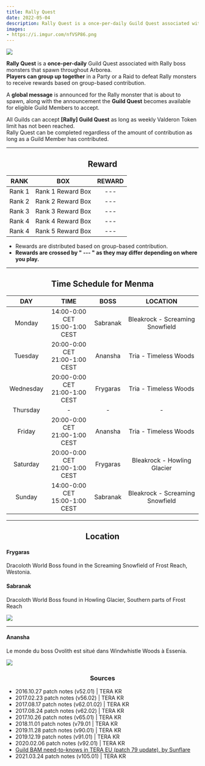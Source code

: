 ```yaml
---
title: Rally Quest
date: 2022-05-04
description: Rally Quest is a once-per-daily Guild Quest associated with Rally boss monsters that spawn throughout Arborea. Players can group up together in a Party or a Raid to defeat Rally monsters to receive rewards based on group-based contribution. 
images:
- https://i.imgur.com/nfVSP86.png         
---
```

![](https://i.imgur.com/m9OviEA.png)

**Rally Quest** is a **once-per-daily** Guild Quest associated with Rally boss monsters that spawn throughout Arborea. <br>
**Players can group up together** in a Party or a Raid to defeat Rally monsters to receive rewards based on group-based contribution.<br>

A **global message** is announced for the Rally monster that is about to spawn, along with the announcement the **Guild Quest** becomes available for eligible Guild Members to accept.

All Guilds can accept **[Rally] Guild Quest** as long as weekly Valderon Token limit has not been reached. <br>
Rally Quest can be completed regardless of the amount of contribution as long as a Guild Member has contributed.

<hr/>

<center>

## Reward

</center>

| **RANK** |         **BOX**         |                   **REWARD**                   |
|:--------:|:-----------------------:|:----------------------------------------------:|
| Rank 1   | Rank 1 Reward Box       | --- |
| Rank 2   | Rank 2 Reward Box       | --- |
| Rank 3   | Rank 3 Reward Box       | --- |
| Rank 4   | Rank 4 Reward Box       | --- |
| Rank 4   | Rank 5 Reward Box       | --- |

- Rewards are distributed based on group-based contribution.
- **Rewards are crossed by " --- " as they may differ depending on where you play.**

<hr/>

<center>

## Time Schedule for Menma

</center>


|  **DAY**  |              **TIME**              | **BOSS** |           **LOCATION**          |
|:---------:|:----------------------------------:|:--------:|:-------------------------------:|
|   Monday  | 14:00-0:00 CET<br>15:00-1:00 CEST  | Sabranak | Bleakrock - Screaming Snowfield |
|  Tuesday  | 20:00-0:00 CET<br>21:00-1:00 CEST  | Anansha  | Tria - Timeless Woods           |
| Wednesday | 20:00-0:00 CET<br>21:00-1:00 CEST  | Frygaras | Tria - Timeless Woods           |
|  Thursday |                  -                 |     -    |                -                |
|   Friday  | 20:00-0:00 CET<br>21:00-1:00 CEST  | Anansha  | Tria - Timeless Woods           |
|  Saturday | 20:00-0:00 CET<br>21:00-1:00 CEST  | Frygaras | Bleakrock - Howling Glacier     |
|   Sunday  | 14:00-0:00 CET<br>15:00-1:00 CEST | Sabranak | Bleakrock - Screaming Snowfield |

<hr/>
<center>

## Location

</center>

#### Frygaras
Dracoloth World Boss found in the Screaming Snowfield of Frost Reach, Westonia.

#### Sabranak
Dracoloth World Boss found in Howling Glacier, Southern parts of Frost Reach

![](https://i.imgur.com/LUJG8SM.png)

<hr/>

#### Anansha
Le monde du boss Ovolith est situé dans  Windwhistle Woods à  Essenia.

![](https://i.imgur.com/lnoldES.png)


<center><h3>Sources</h3></center>

* 2016.10.27 patch notes (v52.01) | TERA KR
* 2017.02.23 patch notes (v56.02) | TERA KR
* 2017.08.17 patch notes (v62.01.02) | TERA KR
* 2017.08.24 patch notes (v62.02) | TERA KR
* 2017.10.26 patch notes (v65.01) | TERA KR
* 2018.11.01 patch notes (v79.01 | TERA KR
* 2019.11.28 patch notes (v90.01) | TERA KR
* 2019.12.19 patch notes (v91.01) | TERA KR
* 2020.02.06 patch notes (v92.01) | TERA KR
* [Guild BAM need-to-knows in TERA EU (patch 79 update), by Sunflare](https://steamcommunity.com/sharedfiles/filedetails/?id=1498498860)
* 2021.03.24 patch notes (v105.01) | TERA KR




